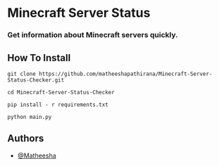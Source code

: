 
# Minecraft Server Status

### Get information about Minecraft servers quickly.


## How To Install

```
git clone https://github.com/matheeshapathirana/Minecraft-Server-Status-Checker.git

cd Minecraft-Server-Status-Checker

pip install - r requirements.txt

python main.py

```
## Authors

- [@Matheesha](https://www.github.com/matheeshapathirana)

